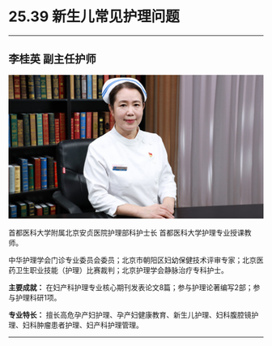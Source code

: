 # 25.39 新生儿常见护理问题

---

## 李桂英 副主任护师

![1684661661301](image/c25_039/1684661661301.png)

首都医科大学附属北京安贞医院护理部科护士长 首都医科大学护理专业授课教师。

中华护理学会门诊专业委员会委员；北京市朝阳区妇幼保健技术评审专家；北京医药卫生职业技能（护理）比赛裁判；北京护理学会静脉治疗专科护士。

**主要成就：** 在妇产科护理专业核心期刊发表论文8篇；参与护理论著编写2部；参与护理科研1项。

**专业特长：** 擅长高危孕产妇护理、孕产妇健康教育、新生儿护理、妇科腹腔镜护理、妇科肿瘤患者护理、妇产科护理管理。

---
